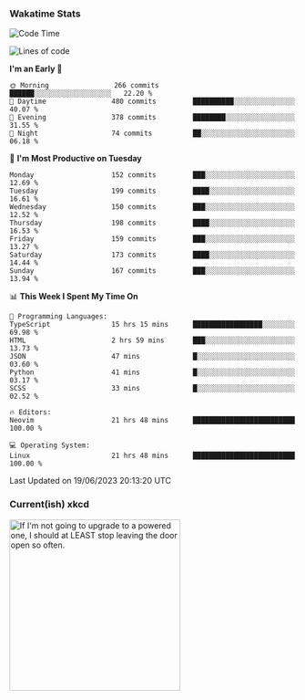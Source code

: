### Wakatime Stats
<!--START_SECTION:waka-->
![Code Time](http://img.shields.io/badge/Code%20Time-1%2C768%20hrs%2035%20mins-blue)

![Lines of code](https://img.shields.io/badge/From%20Hello%20World%20I%27ve%20Written-734.8%20thousand%20lines%20of%20code-blue)

**I'm an Early 🐤** 

```text
🌞 Morning                266 commits         ██████░░░░░░░░░░░░░░░░░░░   22.20 % 
🌆 Daytime                480 commits         ██████████░░░░░░░░░░░░░░░   40.07 % 
🌃 Evening                378 commits         ████████░░░░░░░░░░░░░░░░░   31.55 % 
🌙 Night                  74 commits          ██░░░░░░░░░░░░░░░░░░░░░░░   06.18 % 
```
📅 **I'm Most Productive on Tuesday** 

```text
Monday                   152 commits         ███░░░░░░░░░░░░░░░░░░░░░░   12.69 % 
Tuesday                  199 commits         ████░░░░░░░░░░░░░░░░░░░░░   16.61 % 
Wednesday                150 commits         ███░░░░░░░░░░░░░░░░░░░░░░   12.52 % 
Thursday                 198 commits         ████░░░░░░░░░░░░░░░░░░░░░   16.53 % 
Friday                   159 commits         ███░░░░░░░░░░░░░░░░░░░░░░   13.27 % 
Saturday                 173 commits         ████░░░░░░░░░░░░░░░░░░░░░   14.44 % 
Sunday                   167 commits         ███░░░░░░░░░░░░░░░░░░░░░░   13.94 % 
```


📊 **This Week I Spent My Time On** 

```text
💬 Programming Languages: 
TypeScript               15 hrs 15 mins      █████████████████░░░░░░░░   69.98 % 
HTML                     2 hrs 59 mins       ███░░░░░░░░░░░░░░░░░░░░░░   13.73 % 
JSON                     47 mins             █░░░░░░░░░░░░░░░░░░░░░░░░   03.60 % 
Python                   41 mins             █░░░░░░░░░░░░░░░░░░░░░░░░   03.17 % 
SCSS                     33 mins             █░░░░░░░░░░░░░░░░░░░░░░░░   02.52 % 

🔥 Editors: 
Neovim                   21 hrs 48 mins      █████████████████████████   100.00 % 

💻 Operating System: 
Linux                    21 hrs 48 mins      █████████████████████████   100.00 % 
```


 Last Updated on 19/06/2023 20:13:20 UTC
<!--END_SECTION:waka-->

### Current(ish) xkcd
<a id="xkcd-a" title="If I'm not going to upgrade to a powered one, I should at LEAST stop leaving the door open so often." href="https://www.xkcd.com" target="_blank">
        <img align="center" id="xkcd-img" src="https://imgs.xkcd.com/comics/heat_pump.png" alt="If I'm not going to upgrade to a powered one, I should at LEAST stop leaving the door open so often." height=300 />
</a>
